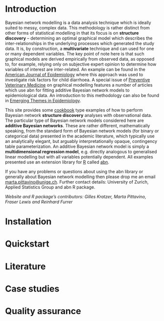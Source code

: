 # Introduction

Bayesian network modelling is a data analysis technique which is ideally suited to messy, complex data. This methodology is rather distinct from other forms of statistical modelling in that its focus is on **structure discovery** – determining an optimal graphical model which describes the inter-relationships in the underlying processes which generated the study data. It is, by construction, a **multivariate** technique and can used for one or many dependent variables. The key point of note here is that such graphical models are derived empirically from observed data, as opposed to, for example, relying only on subjective expert opinion to determine how variables of interest are inter-related. An example can be found in the [American Journal of Epidemiology](http://aje.oxfordjournals.org/content/176/11/1051.abstract) where this approach was used to investigate risk factors for child diarrhoea. A special issue of [Preventive Veterinary Medicine](http://www.sciencedirect.com/science/journal/01675877/110/1) on graphical modelling features a number of articles which use abn for fitting additive Bayesian network models to epidemiological data. An introduction to this methodology can also be found in [Emerging Themes in Epidemiology](http://www.ete-online.com/content/10/1/4).

This site provides some [cookbook](#Quickstart) type examples of how to perform Bayesian network **structure discovery** analyses with observational data. The particular type of Bayesian network models considered here are **additive Bayesian networks**. These are rather different, mathematically speaking, from the standard form of Bayesian network models (for binary or categorical data) presented in the academic literature, which typically use an analytically elegant, but arguably interpretationally opaque, contingency table parameterization. An additive Bayesian network model is simply a **multidimensional regression model**, e.g. directly analogous to generalised linear modelling but with all variables potentially dependent. All examples presented use an extension library for [R](http://www.r-project.org/) called [abn](https://CRAN.R-project.org/package=abn).

If you have any problems or questions about using the abn library or generally about Bayesian network modelling then please drop me an email marta.pittavino@unige.ch. Further contact details: University of Zurich, Applied Statistics Group and abn R package.

*Website and R package’s contributors:*
*Gilles Kratzer, Marta Pittavino, Fraser Lewis and Reinhard Furrer*

# Installation
# Quickstart
# Literature
# Case studies
# Quality assurance

